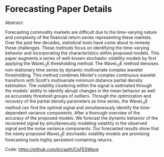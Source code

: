 # Forecasting Paper Details

Abstract: 

Forecasting commodity markets are difficult due to the time-varying nature and complexity of the financial return series representing these markets. Over the past few decades, statistical tools have come about to remedy these challenges. These methods focus on identifying the time-varying behavior and incorporating the characteristics within proposed models. This paper augments a series of well-known stochastic volatility models by first applying the WaveL<sub>2</sub>E thresholding method. The WaveL<sub>2</sub>E method denoises non-stationary time series by dynamic multivariate complex wavelet thresholding. This method combines Morlet's complex continuous wavelet transform with Scott's multivariate minimum distance partial density estimation. The volatility clustering within the signal is estimated through the models' ability to identify abrupt changes in the mean behavior as well as accurately threshold groups of outliers. Through the optimization and recovery of the partial density parameters as time series, the WaveL<sub>2</sub>E method can find the optimal signal and simultaneously identify the time-dependent variance components. After a thorough overview of the accuracy of the proposed models. We forecast the dynamic behavior of the recovered signal by simultaneously modeling volatility in the observed signal and the noise variance components. Our forecasted results show that the newly proposed WaveL<sub>2</sub>E stochastic volatility models are promising forecasting tools highly persistent containing returns. 

Code: https://github.com/kcraath/CoFESWave
